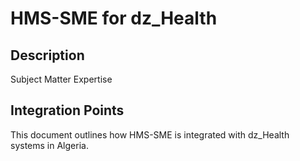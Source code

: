 # HMS-SME for dz_Health

## Description

Subject Matter Expertise

## Integration Points

This document outlines how HMS-SME is integrated with dz_Health systems in Algeria.
